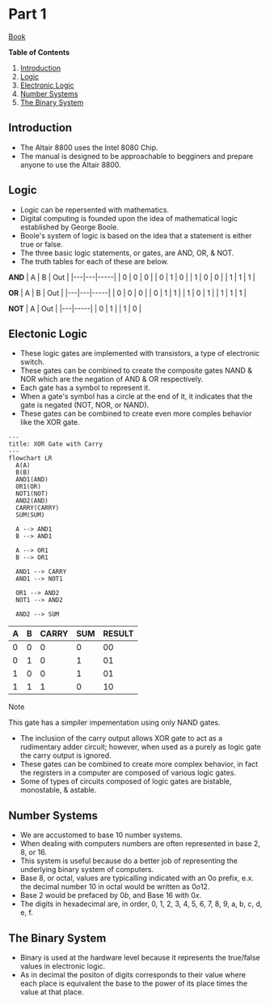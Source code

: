 # Part 1

[Book](https://ubuntourist.codeberg.page/Altair-8800/part-1.html#b-electronic-logic)

**Table of Contents**
1. [Introduction](#Intoduction)
2. [Logic](#Logic)
3. [Electronic Logic](#Electronic-Logic)
4. [Number Systems](#Number-Systems)
5. [The Binary System](#The-Binary-System)

## Introduction
 - The Altair 8800 uses the Intel 8080 Chip.
 - The manual is designed to be approachable to begginers and prepare anyone to use the Altair 8800.

## Logic
 - Logic can be repersented with mathematics.
 - Digital computing is founded upon the idea of mathematical logic established by George Boole.
 - Boole's system of logic is based on the idea that a statement is either true or false.
 - The three basic logic statements, or gates, are AND, OR, & NOT.
 - The truth tables for each of these are below.

 **AND**
 | A | B | Out |
 |---|---|-----|
 | 0 | 0 |  0  |
 | 0 | 1 |  0  |
 | 1 | 0 |  0  |
 | 1 | 1 |  1  |

 **OR**
 | A | B | Out |
 |---|---|-----|
 | 0 | 0 |  0  |
 | 0 | 1 |  1  |
 | 1 | 0 |  1  |
 | 1 | 1 |  1  |

 **NOT**
 | A | Out |
 |---|-----|
 | 0 |  1  |
 | 1 |  0  |

## Electonic Logic
 - These logic gates are implemented with transistors, a type of electronic switch.
 - These gates can be combined to create the composite gates NAND & NOR which are the negation of AND & OR respectively.
 - Each gate has a symbol to represent it.
 - When a gate's symbol has a circle at the end of it, it indicates that the gate is negated (NOT, NOR, or NAND).
 - These gates can be combined to create even more comples behavior like the XOR gate.
```mermaid
---
title: XOR Gate with Carry
---
flowchart LR
  A(A)
  B(B)
  AND1(AND)
  OR1(OR)
  NOT1(NOT)
  AND2(AND)
  CARRY(CARRY)
  SUM(SUM)

  A --> AND1
  B --> AND1

  A --> OR1
  B --> OR1

  AND1 --> CARRY
  AND1 --> NOT1

  OR1 --> AND2
  NOT1 --> AND2

  AND2 --> SUM
```

| A | B | CARRY | SUM | RESULT |
|---|---|-------|-----|--------|
| 0 | 0 |   0   |  0  |   00   |
| 0 | 1 |   0   |  1  |   01   |
| 1 | 0 |   0   |  1  |   01   |
| 1 | 1 |   1   |  0  |   10   |

> [!NOTE]
> This gate has a simpiler impementation using only NAND gates.

 - The inclusion of the carry output allows XOR gate to act as a rudimentary adder circuit; however, when used as a purely as logic gate the carry output is ignored.
 - These gates can be combined to create more complex behavior, in fact the registers in a computer are composed of various logic gates.
 - Some of types of circuits composed of logic gates are bistable, monostable, & astable.

## Number Systems
 - We are accustomed to base 10 number systems.
 - When dealing with computers numbers are often represented in base 2, 8, or 16.
 - This system is useful because do a better job of representing the underlying binary system of computers.
 - Base 8, or octal, values are typicalling indicated with an 0o prefix, e.x. the decimal number 10 in octal would be written as $0o12$.
 - Base 2 would be prefaced by $0b$, and Base 16 with $0x$.
 - The digits in hexadecimal are, in order, 0, 1, 2, 3, 4, 5, 6, 7, 8, 9, a, b, c, d, e, f.

## The Binary System
- Binary is used at the hardware level because it represents the true/false values in electronic logic.
- As in decimal the positon of digits corresponds to their value where each place is equivalent the base to the power of its place times the value at that place.
